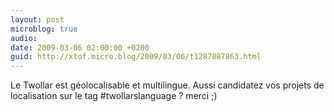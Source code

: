 ```yaml
---
layout: post
microblog: true
audio: 
date: 2009-03-06 02:00:00 +0200
guid: http://xtof.micro.blog/2009/03/06/t1287887863.html
---
```

Le Twollar est géolocalisable et multilingue. Aussi candidatez vos projets de localisation sur le tag #twollarslanguage ? merci ;)
